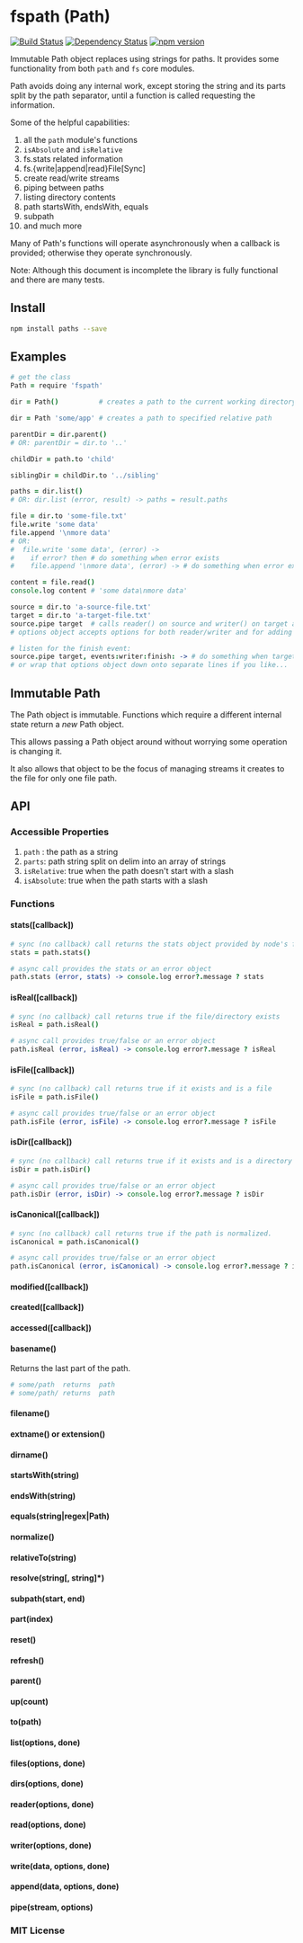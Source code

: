 # fspath (Path)
[![Build Status](https://travis-ci.org/elidoran/node-fspath.svg?branch=master)](https://travis-ci.org/elidoran/node-fspath)
[![Dependency Status](https://gemnasium.com/elidoran/node-fspath.png)](https://gemnasium.com/elidoran/node-fspath)
[![npm version](https://badge.fury.io/js/fspath.svg)](http://badge.fury.io/js/fspath)


Immutable Path object replaces using strings for paths. It provides some functionality from both `path` and `fs` core modules.

Path avoids doing any internal work, except storing the string and its parts split by the path separator, until a function is called requesting the information.

Some of the helpful capabilities:

1. all the `path` module's functions
2. `isAbsolute` and `isRelative`
3. fs.stats related information
4. fs.{write|append|read}File[Sync]
5. create read/write streams
6. piping between paths
7. listing directory contents
8. path startsWith, endsWith, equals
9. subpath
10. and much more

Many of Path's functions will operate asynchronously when a callback is provided; otherwise they operate synchronously.

<table of contents, like cosmos-browserify>

Note: Although this document is incomplete the library is fully functional and there are many tests.

## Install

```sh
npm install paths --save
```

## Examples

```coffeescript
# get the class
Path = require 'fspath'

dir = Path()          # creates a path to the current working directory

dir = Path 'some/app' # creates a path to specified relative path

parentDir = dir.parent()
# OR: parentDir = dir.to '..'

childDir = path.to 'child'

siblingDir = childDir.to '../sibling'

paths = dir.list()
# OR: dir.list (error, result) -> paths = result.paths

file = dir.to 'some-file.txt'
file.write 'some data'
file.append '\nmore data'
# OR:
#  file.write 'some data', (error) ->
#    if error? then # do something when error exists
#    file.append '\nmore data', (error) -> # do something when error exists

content = file.read()
console.log content # 'some data\nmore data'

source = dir.to 'a-source-file.txt'
target = dir.to 'a-target-file.txt'
source.pipe target  # calls reader() on source and writer() on target and pipes them
# options object accepts options for both reader/writer and for adding events

# listen for the finish event:
source.pipe target, events:writer:finish: -> # do something when target's writer stream is finished
# or wrap that options object down onto separate lines if you like...
```

## Immutable Path

The Path object is immutable. Functions which require a different internal state return a *new* Path object.

This allows passing a Path object around without worrying some operation is changing it.

It also allows that object to be the focus of managing streams it creates to the file for only one file path.


## API

### Accessible Properties

1. `path` : the path as a string
2. `parts`: path string split on delim into an array of strings
3. `isRelative`: true when the path doesn't start with a slash
4. `isAbsolute`: true when the path starts with a slash

### Functions

#### stats([callback])

```coffeescript
# sync (no callback) call returns the stats object provided by node's fs module
stats = path.stats()

# async call provides the stats or an error object
path.stats (error, stats) -> console.log error?.message ? stats
```

#### isReal([callback])

```coffeescript
# sync (no callback) call returns true if the file/directory exists
isReal = path.isReal()

# async call provides true/false or an error object
path.isReal (error, isReal) -> console.log error?.message ? isReal
```

#### isFile([callback])

```coffeescript
# sync (no callback) call returns true if it exists and is a file
isFile = path.isFile()

# async call provides true/false or an error object
path.isFile (error, isFile) -> console.log error?.message ? isFile
```

#### isDir([callback])

```coffeescript
# sync (no callback) call returns true if it exists and is a directory
isDir = path.isDir()

# async call provides true/false or an error object
path.isDir (error, isDir) -> console.log error?.message ? isDir
```

#### isCanonical([callback])

```coffeescript
# sync (no callback) call returns true if the path is normalized.
isCanonical = path.isCanonical()

# async call provides true/false or an error object
path.isCanonical (error, isCanonical) -> console.log error?.message ? isCanonical
```

#### modified([callback])
#### created([callback])
#### accessed([callback])

#### basename()

Returns the last part of the path.

```coffeescript
# some/path  returns  path
# some/path/ returns  path
```


#### filename()
#### extname()  or  extension()
#### dirname()

#### startsWith(string)
#### endsWith(string)
#### equals(string|regex|Path)

#### normalize()
#### relativeTo(string)
#### resolve(string[, string]*)
#### subpath(start, end)
#### part(index)

#### reset()
#### refresh()

#### parent()
#### up(count)
#### to(path)

#### list(options, done)
#### files(options, done)
#### dirs(options, done)

#### reader(options, done)
#### read(options, done)
#### writer(options, done)
#### write(data, options, done)
#### append(data, options, done)
#### pipe(stream, options)


### MIT License
